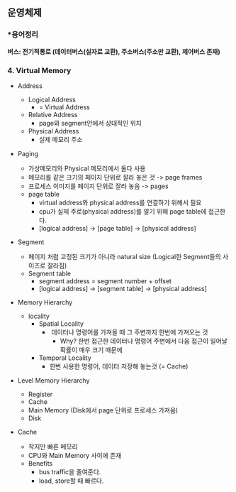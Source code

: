 ## 운영체제

### *용어정리

**버스: 전기적통로 (데이터버스(실자료 교환), 주소버스(주소만 교환), 제어버스 존재)**

### 4. Virtual Memory

- Address
  - Logical Address
    - = Virtual Address
  - Relative Address
    - page와 segment안에서 상대적인 위치
  - Physical Address
    - 실제 메모리 주소
- Paging
  - 가상메모리와 Physical 메모리에서 둘다 사용
  - 메모리를 같은 크기의 페이지 단위로 잘라 놓은 것 -> page frames
  - 프로세스 이미지를 페이지 단위로 잘라 놓음 -> pages
  - page table
    - virtual address와 physical address를 연결하기 위해서 필요
    - cpu가 실제 주로(physical address)를 알기 위해 page table에 접근한다.
    - [logical address] -> [page table] -> [physical address]
- Segment
  - 페이지 처럼 고정된 크기가 아니라 natural size (Logical한 Segment들의 사이즈로 잘라짐)
  - Segment table
    - segment address  = segment number + offset
    - [logical address] -> [segment table] -> [physical address]
- Memory Hierarchy
  - locality
    - Spatial Locality
      -  데이터나 명령어를 가져올 때 그 주변까지 한번에 가져오는 것
        - Why? 한번 접근한 데이터나 명령어 주변에서 다음 접근이 일어날 확률이 매우 크기 때문에
    - Temporal Locality
      - 한번 사용한 명령어, 데이터 저장해 놓는것 (= Cache)
- Level Memory Hierarchy
  - Register
  - Cache
  - Main Memory (Disk에서 page 단위로 프로세스 가져옴)
  - Disk

- Cache
  - 작지만 빠른 메모리
  - CPU와 Main Memory 사이에 존재
  - Benefits
    - bus traffic을 줄여준다.
    - load, store할 때 빠르다.